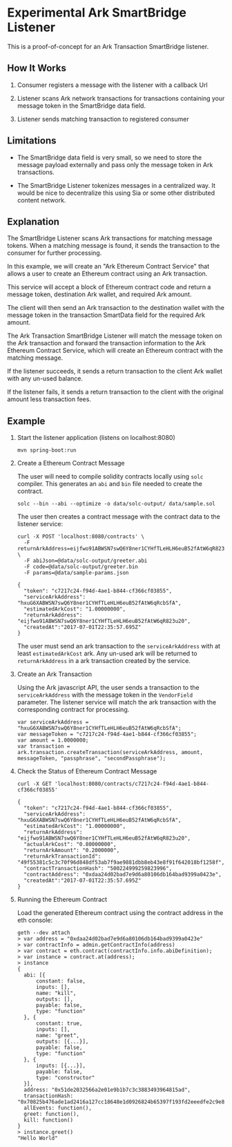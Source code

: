 # Experimental Ark SmartBridge Listener

This is a proof-of-concept for an Ark Transaction SmartBridge listener. 


## How It Works

1. Consumer registers a message with the listener with a callback Url

2. Listener scans Ark network transactions for transactions containing your message token
   in the SmartBridge data field.
   
3. Listener sends matching transaction to registered consumer

  
## Limitations

- The SmartBridge data field is very small, so we need to store the message payload
  externally and pass only the message token in Ark transactions. 
  
- The SmartBridge Listener tokenizes messages in a centralized way. It would be nice to
  decentralize this using Sia or some other distributed content network.
  

## Explanation

The SmartBridge Listener scans Ark transactions for matching message tokens. When a matching
message is found, it sends the transaction to the consumer for further processing.

In this example, we will create an "Ark Ethereum Contract Service" that allows a user to
create an Ethereum contract using an Ark transaction.

This service will accept a block of Ethereum contract code and return a message token,
destination Ark wallet, and required Ark amount.

The client will then send an Ark transaction to the destination wallet with the message token
in the transaction SmartData field for the required Ark amount.

The Ark Transaction SmartBridge Listener will match the message token on the Ark transaction
and forward the transaction information to the Ark Ethereum Contract Service, which will
create an Ethereum contract with the matching message.

If the listener succeeds, it sends a return transaction to the client Ark wallet with any
un-used balance. 

If the listener fails, it sends a return transaction to the client with 
the original amount less transaction fees.



## Example

1. Start the listener application (listens on localhost:8080)

    ```
    mvn spring-boot:run
    ```
    

2. Create a Ethereum Contract Message

    The user will need to compile solidity contracts locally using `solc` compiler.
    This generates an `abi` and `bin` file needed to create the contract.
    
    ```
    solc --bin --abi --optimize -o data/solc-output/ data/sample.sol
    ```
    
    The user then creates a contract message with the contract data to the listener service:
    
    ```
    curl -X POST 'localhost:8080/contracts' \
      -F returnArkAddress=eijfwo91ABWSN7swQ6Y8ner1CYHfTLeHLH6euB52fAtW6qR823u20 \
      -F abiJson=@data/solc-output/greeter.abi
      -F code=@data/solc-output/greeter.bin
      -F params=@data/sample-params.json
    ```
    
    ```
    {
      "token": "c7217c24-f94d-4ae1-b844-cf366cf03855",
      "serviceArkAddress": "hxuG6XABWSN7swQ6Y8ner1CYHfTLeHLH6euB52fAtW6qRcbSfA", 
      "estimatedArkCost": "1.00000000",
      "returnArkAddress": "eijfwo91ABWSN7swQ6Y8ner1CYHfTLeHLH6euB52fAtW6qR823u20",
      "createdAt":"2017-07-01T22:35:57.695Z"
    }
    ```
    
    The user must send an ark transaction to the `serviceArkAddress` with at least `estimatedArkCost` ark.
    Any un-used ark will be returned to `returnArkAddress` in a ark transaction created by the service.
    

3. Create an Ark Transaction

    Using the Ark javascript API, the user sends a transaction to the `serviceArkAddress` with the
    message token in the `VendorField` parameter. The listener service will match the ark transaction
    with the corresponding contract for processing.
    
    ```
    var serviceArkAddress = "hxuG6XABWSN7swQ6Y8ner1CYHfTLeHLH6euB52fAtW6qRcbSfA";
    var messageToken = "c7217c24-f94d-4ae1-b844-cf366cf03855";
    var amount = 1.0000000;
    var transaction = ark.transaction.createTransaction(serviceArkAddress, amount, messageToken, "passphrase", "secondPassphrase");
    ```


4. Check the Status of Ethereum Contract Message

    ```
    curl -X GET 'localhost:8080/contracts/c7217c24-f94d-4ae1-b844-cf366cf03855'
    ```
    
    ```
    {
      "token": "c7217c24-f94d-4ae1-b844-cf366cf03855",
      "serviceArkAddress": "hxuG6XABWSN7swQ6Y8ner1CYHfTLeHLH6euB52fAtW6qRcbSfA", 
      "estimatedArkCost": "1.00000000",
      "returnArkAddress": "eijfwo91ABWSN7swQ6Y8ner1CYHfTLeHLH6euB52fAtW6qR823u20", 
      "actualArkCost": "0.80000000",
      "returnArkAmount": "0.2000000",
      "returnArkTransactionId": "49f55381c5c3c70f96d848df53ab7f9ae9881dbb8eb43e8f91f642018bf1258f",
      "contractTransactionHash": "500224999259823996",
      "contractAddress": "0xdaa24d02bad7e9d6a80106db164bad9399a0423e",
      "createdAt":"2017-07-01T22:35:57.695Z"
    }
    ```

5. Running the Ethereum Contract

    Load the generated Ethereum contract using the contract address in the eth console:
    
    ```
    geth --dev attach
    > var address = "0xdaa24d02bad7e9d6a80106db164bad9399a0423e"
    > var contractInfo = admin.getContractInfo(address)
    > var contract = eth.contract(contractInfo.info.abiDefinition);
    > var instance = contract.at(address);
    > instance
    {
      abi: [{
          constant: false,
          inputs: [],
          name: "kill",
          outputs: [],
          payable: false,
          type: "function"
      }, {
          constant: true,
          inputs: [],
          name: "greet",
          outputs: [{...}],
          payable: false,
          type: "function"
      }, {
          inputs: [{...}],
          payable: false,
          type: "constructor"
      }],
      address: "0x51de2032566a2e01e9b1b7c3c3883493964815ad",
      transactionHash: "0x70825b476ade1ad2416a127cc18648e1d0926824b65397f193fd2eeedfe2c9e8",
      allEvents: function(),
      greet: function(),
      kill: function()
    }
    > instance.greet()
    "Hello World"
    ```

